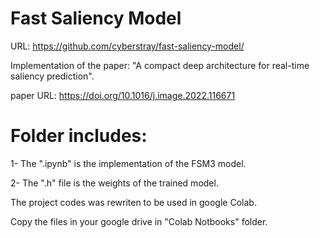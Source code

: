 # Fast Saliency Model
URL: https://github.com/cyberstray/fast-saliency-model/

Implementation of  the paper: "A compact deep architecture for real-time saliency prediction".

paper URL: https://doi.org/10.1016/j.image.2022.116671

# Folder includes:
1- The ".ipynb" is the implementation of the FSM3 model.

2-  The ".h" file is the weights of the trained model.


The project codes was rewriten to be used in google Colab.

Copy the files in your google drive in "Colab Notbooks" folder. 
